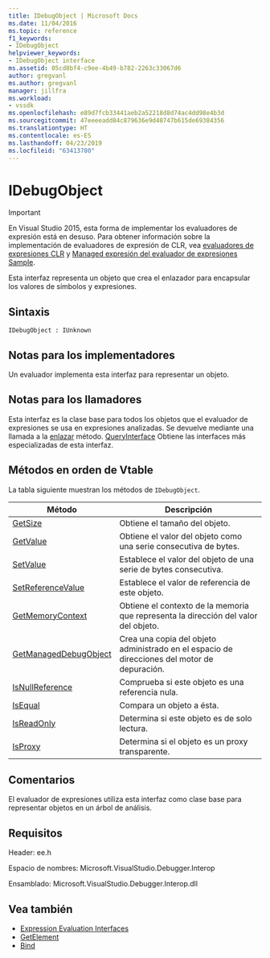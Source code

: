 ```yaml
---
title: IDebugObject | Microsoft Docs
ms.date: 11/04/2016
ms.topic: reference
f1_keywords:
- IDebugObject
helpviewer_keywords:
- IDebugObject interface
ms.assetid: 05cd8bf4-c9ee-4b49-b782-2263c33067d6
author: gregvanl
ms.author: gregvanl
manager: jillfra
ms.workload:
- vssdk
ms.openlocfilehash: e89d7fcb33441aeb2a52218d8d74ac4dd98e4b3d
ms.sourcegitcommit: 47eeeeadd84c879636e9d48747b615de69384356
ms.translationtype: HT
ms.contentlocale: es-ES
ms.lasthandoff: 04/23/2019
ms.locfileid: "63413780"
---
```

# <a name="idebugobject"></a>IDebugObject
> [!IMPORTANT]
> En Visual Studio 2015, esta forma de implementar los evaluadores de expresión está en desuso. Para obtener información sobre la implementación de evaluadores de expresión de CLR, vea [evaluadores de expresiones CLR](https://github.com/Microsoft/ConcordExtensibilitySamples/wiki/CLR-Expression-Evaluators) y [Managed expresión del evaluador de expresiones Sample](https://github.com/Microsoft/ConcordExtensibilitySamples/wiki/Managed-Expression-Evaluator-Sample).

 Esta interfaz representa un objeto que crea el enlazador para encapsular los valores de símbolos y expresiones.

## <a name="syntax"></a>Sintaxis

```
IDebugObject : IUnknown
```

## <a name="notes-for-implementers"></a>Notas para los implementadores
 Un evaluador implementa esta interfaz para representar un objeto.

## <a name="notes-for-callers"></a>Notas para los llamadores
 Esta interfaz es la clase base para todos los objetos que el evaluador de expresiones se usa en expresiones analizadas. Se devuelve mediante una llamada a la [enlazar](../../../extensibility/debugger/reference/idebugbinder-bind.md) método. [QueryInterface](/cpp/atl/queryinterface) Obtiene las interfaces más especializadas de esta interfaz.

## <a name="methods-in-vtable-order"></a>Métodos en orden de Vtable
 La tabla siguiente muestran los métodos de `IDebugObject`.

|Método|Descripción|
|------------|-----------------|
|[GetSize](../../../extensibility/debugger/reference/idebugobject-getsize.md)|Obtiene el tamaño del objeto.|
|[GetValue](../../../extensibility/debugger/reference/idebugobject-getvalue.md)|Obtiene el valor del objeto como una serie consecutiva de bytes.|
|[SetValue](../../../extensibility/debugger/reference/idebugobject-setvalue.md)|Establece el valor del objeto de una serie de bytes consecutiva.|
|[SetReferenceValue](../../../extensibility/debugger/reference/idebugobject-setreferencevalue.md)|Establece el valor de referencia de este objeto.|
|[GetMemoryContext](../../../extensibility/debugger/reference/idebugobject-getmemorycontext.md)|Obtiene el contexto de la memoria que representa la dirección del valor del objeto.|
|[GetManagedDebugObject](../../../extensibility/debugger/reference/idebugobject-getmanageddebugobject.md)|Crea una copia del objeto administrado en el espacio de direcciones del motor de depuración.|
|[IsNullReference](../../../extensibility/debugger/reference/idebugobject-isnullreference.md)|Comprueba si este objeto es una referencia nula.|
|[IsEqual](../../../extensibility/debugger/reference/idebugobject-isequal.md)|Compara un objeto a ésta.|
|[IsReadOnly](../../../extensibility/debugger/reference/idebugobject-isreadonly.md)|Determina si este objeto es de solo lectura.|
|[IsProxy](../../../extensibility/debugger/reference/idebugobject-isproxy.md)|Determina si el objeto es un proxy transparente.|

## <a name="remarks"></a>Comentarios
 El evaluador de expresiones utiliza esta interfaz como clase base para representar objetos en un árbol de análisis.

## <a name="requirements"></a>Requisitos
 Header: ee.h

 Espacio de nombres:  Microsoft.VisualStudio.Debugger.Interop

 Ensamblado: Microsoft.VisualStudio.Debugger.Interop.dll

## <a name="see-also"></a>Vea también
- [Expression Evaluation Interfaces](../../../extensibility/debugger/reference/expression-evaluation-interfaces.md)
- [GetElement](../../../extensibility/debugger/reference/idebugarrayobject-getelement.md)
- [Bind](../../../extensibility/debugger/reference/idebugbinder-bind.md)